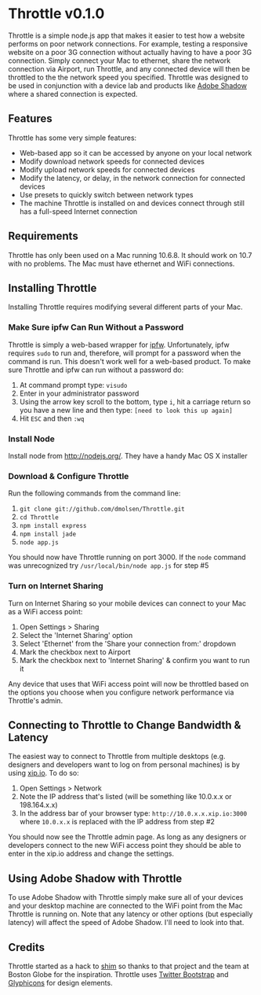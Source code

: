 # Throttle v0.1.0 #

Throttle is a simple node.js app that makes it easier to test how a website performs on poor network connections. For example, testing a responsive website on a poor 3G connection without actually having to have a poor 3G connection. Simply connect your Mac to ethernet, share the network connection via Airport, run Throttle, and any connected device will then be throttled to the the network speed you specified. Throttle was designed to be used in conjunction with a device lab and products like [Adobe Shadow](http://labs.adobe.com/technologies/shadow/) where a shared connection is expected.

## Features ##

Throttle has some very simple features:

* Web-based app so it can be accessed by anyone on your local network
* Modify download network speeds for connected devices
* Modify upload network speeds for connected devices
* Modify the latency, or delay, in the network connection for connected devices
* Use presets to quickly switch between network types
* The machine Throttle is installed on and devices connect through still has a full-speed Internet connection

## Requirements ##

Throttle has only been used on a Mac running 10.6.8. It should work on 10.7 with no problems. The Mac must have ethernet and WiFi connections.

## Installing Throttle ##

Installing Throttle requires modifying several different parts of your Mac.

### Make Sure ipfw Can Run Without a Password ###

Throttle is simply a web-based wrapper for [ipfw](http://www.freebsd.org/doc/en_US.ISO8859-1/books/handbook/firewalls-ipfw.html). Unfortunately, ipfw requires `sudo` to run and, therefore, will prompt for a password when the command is run. This doesn't work well for a web-based product. To make sure Throttle and ipfw can run without a password do:

1. At command prompt type: `visudo`
2. Enter in your administrator password
3. Using the arrow key scroll to the bottom, type `i`, hit a carriage return so you have a new line and then type: `[need to look this up again]`
4. Hit `ESC` and then `:wq`

### Install Node ###

Install node from http://nodejs.org/. They have a handy Mac OS X installer

### Download & Configure Throttle ###

Run the following commands from the command line:

1. `git clone git://github.com/dmolsen/Throttle.git`
2. `cd Throttle`
3. `npm install express`
4. `npm install jade`
5. `node app.js`

You should now have Throttle running on port 3000. If the `node` command was unrecognized try `/usr/local/bin/node app.js` for step #5

### Turn on Internet Sharing ###

Turn on Internet Sharing so your mobile devices can connect to your Mac as a WiFi access point:

1. Open Settings > Sharing
2. Select the 'Internet Sharing' option
3. Select 'Ethernet' from the 'Share your connection from:' dropdown
4. Mark the checkbox next to Airport
5. Mark the checkbox next to 'Internet Sharing' & confirm you want to run it

Any device that uses that WiFi access point will now be throttled based on the options you choose when you configure network performance via Throttle's admin.

## Connecting to Throttle to Change Bandwidth & Latency ##

The easiest way to connect to Throttle from multiple desktops (e.g. designers and developers want to log on from personal machines) is by using [xip.io](http://xip.io/). To do so:

1. Open Settings > Network
2. Note the IP address that's listed (will be something like 10.0.x.x or 198.164.x.x)
3. In the address bar of your browser type: `http://10.0.x.x.xip.io:3000` where `10.0.x.x` is replaced with the IP address from step #2

You should now see the Throttle admin page. As long as any designers or developers connect to the new WiFi access point they should be able to enter in the xip.io address and change the settings.

## Using Adobe Shadow with Throttle ##

To use Adobe Shadow with Throttle simply make sure all of your devices and your desktop machine are connected to the WiFi point from the Mac Throttle is running on. Note that any latency or other options (but especially latency) will affect the speed of Adobe Shadow. I'll need to look into that.

## Credits ##

Throttle started as a hack to [shim](https://github.com/marstall/shim/) so thanks to that project and the team at Boston Globe for the inspiration. Throttle uses [Twitter Bootstrap](http://twitter.github.com/bootstrap/) and [Glyphicons](http://glyphicons.com/) for design elements.